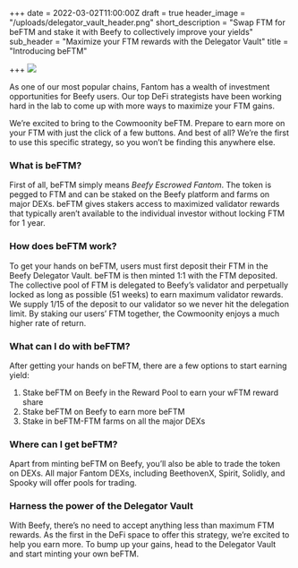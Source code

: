 +++
date = 2022-03-02T11:00:00Z
draft = true
header_image = "/uploads/delegator_vault_header.png"
short_description = "Swap FTM for beFTM and stake it with Beefy to collectively improve your yields"
sub_header = "Maximize your FTM rewards with the Delegator Vault"
title = "Introducing beFTM"

+++
![](/uploads/delegator_vault_header.png)

As one of our most popular chains, Fantom has a wealth of investment opportunities for Beefy users. Our top DeFi strategists have been working hard in the lab to come up with more ways to maximize your FTM gains.

We’re excited to bring to the Cowmoonity beFTM. Prepare to earn more on your FTM with just the click of a few buttons. And best of all? We’re the first to use this specific strategy, so you won’t be finding this anywhere else.

### What is beFTM?

First of all, beFTM simply means _Beefy Escrowed Fantom_. The token is pegged to FTM and can be staked on the Beefy platform and farms on major DEXs. beFTM gives stakers access to maximized validator rewards that typically aren’t available to the individual investor without locking FTM for 1 year.

### How does beFTM work?

To get your hands on beFTM, users must first deposit their FTM in the Beefy Delegator Vault. beFTM is then minted 1:1 with the FTM deposited. The collective pool of FTM is delegated to Beefy’s validator and perpetually locked as long as possible (51 weeks) to earn maximum validator rewards. We supply 1/15 of the deposit to our validator so we never hit the delegation limit. By staking our users’ FTM together, the Cowmoonity enjoys a much higher rate of return.

### What can I do with beFTM?

After getting your hands on beFTM, there are a few options to start earning yield:

1. Stake beFTM on Beefy in the Reward Pool to earn your wFTM reward share
2. Stake beFTM on Beefy to earn more beFTM
3. Stake in beFTM-FTM farms on all the major DEXs

### Where can I get beFTM?

Apart from minting beFTM on Beefy, you’ll also be able to trade the token on DEXs. All major Fantom DEXs, including BeethovenX, Spirit, Solidly, and Spooky will offer pools for trading.

### Harness the power of the Delegator Vault

With Beefy, there’s no need to accept anything less than maximum FTM rewards. As the first in the DeFi space to offer this strategy, we’re excited to help you earn more. To bump up your gains, head to the Delegator Vault and start minting your own beFTM.